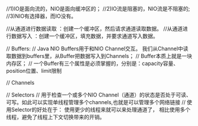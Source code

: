 //1)IO是面向流的，NIO是面向缓冲区的；
//2)IO流是阻塞的，NIO流是不阻塞的;
//3)NIO有选择器，而IO没有。

//从通道进行数据读取 ：创建一个缓冲区，然后请求通道读取数据。
//从通道进行数据写入 ：创建一个缓冲区，填充数据，并要求通道写入数据。

//	Buffers:
//	Java NIO Buffers用于和NIO Channel交互。 我们从Channel中读取数据到buffers里，从Buffer把数据写入到Channels；
//	Buffer本质上就是一块内存区；
//	一个Buffer有三个属性是必须掌握的，分别是：capacity容量、position位置、limit限制

//  Channels

//  Selectors
//	用于检查一个或多个NIO Channel（通道）的状态是否处于可读、可写。如此可以实现单线程管理多个channels,也就是可以管理多个网络链接
//	使用Selector的好处在于： 使用更少的线程来就可以来处理通道了， 相比使用多个线程，避免了线程上下文切换带来的开销。	
